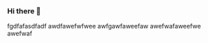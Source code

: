 ### Hi there 👋
fgdfafasdfadf
awdfawefwfwee
awfgawfaweefaw
awefwafaweefwe
awefwaf

<!--

- 🔭 I’m currently working on Data Analytics
- 🌱 I’m currently learning Machine Learning and Artificial Intelligence
- 👯 I’m looking to collaborate on ...
- 🤔 I’m looking for help with ...
- 💬 Ask me about anything
- 📫 How to reach me: https://bit.ly/3pi3hOu
- 😄 Pronouns: ...
- ⚡ Fun fact: Exploring Food
**Manikandan-professional/Manikandan-professional** is a ✨ _special_ ✨ repository because its `README.md` (this file) appears on your GitHub profile.

Here are some ideas to get you started:

-->
